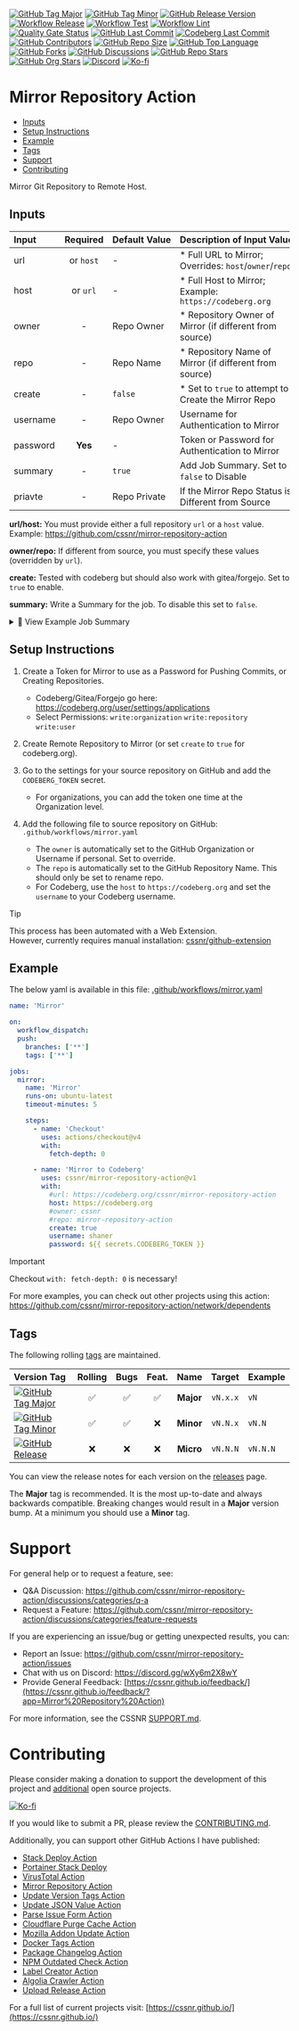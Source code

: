 [![GitHub Tag Major](https://img.shields.io/github/v/tag/cssnr/mirror-repository-action?sort=semver&filter=!v*.*&logo=git&logoColor=white&labelColor=585858&label=%20)](https://github.com/cssnr/mirror-repository-action/tags)
[![GitHub Tag Minor](https://img.shields.io/github/v/tag/cssnr/mirror-repository-action?sort=semver&filter=!v*.*.*&logo=git&logoColor=white&labelColor=585858&label=%20)](https://github.com/cssnr/mirror-repository-action/releases)
[![GitHub Release Version](https://img.shields.io/github/v/release/cssnr/mirror-repository-action?logo=git&logoColor=white&labelColor=585858&label=%20)](https://github.com/cssnr/mirror-repository-action/releases/latest)
[![Workflow Release](https://img.shields.io/github/actions/workflow/status/cssnr/mirror-repository-action/release.yaml?logo=cachet&label=release)](https://github.com/cssnr/mirror-repository-action/actions/workflows/release.yaml)
[![Workflow Test](https://img.shields.io/github/actions/workflow/status/cssnr/mirror-repository-action/test.yaml?logo=cachet&label=test)](https://github.com/cssnr/mirror-repository-action/actions/workflows/test.yaml)
[![Workflow Lint](https://img.shields.io/github/actions/workflow/status/cssnr/mirror-repository-action/lint.yaml?logo=cachet&label=lint)](https://github.com/cssnr/mirror-repository-action/actions/workflows/lint.yaml)
[![Quality Gate Status](https://sonarcloud.io/api/project_badges/measure?project=cssnr_mirror-repository-action&metric=alert_status)](https://sonarcloud.io/summary/new_code?id=cssnr_mirror-repository-action)
[![GitHub Last Commit](https://img.shields.io/github/last-commit/cssnr/mirror-repository-action?logo=github&label=updated)](https://github.com/cssnr/mirror-repository-action/pulse)
[![Codeberg Last Commit](https://img.shields.io/gitea/last-commit/cssnr/mirror-repository-action/master?gitea_url=https%3A%2F%2Fcodeberg.org%2F&logo=codeberg&logoColor=white&label=updated)](https://codeberg.org/cssnr/mirror-repository-action)
[![GitHub Contributors](https://img.shields.io/github/contributors/cssnr/mirror-repository-action?logo=github)](https://github.com/cssnr/mirror-repository-action/graphs/contributors)
[![GitHub Repo Size](https://img.shields.io/github/repo-size/cssnr/mirror-repository-action?logo=bookstack&logoColor=white&label=repo%20size)](https://github.com/cssnr/mirror-repository-action?tab=readme-ov-file#readme)
[![GitHub Top Language](https://img.shields.io/github/languages/top/cssnr/mirror-repository-action?logo=htmx)](https://github.com/cssnr/mirror-repository-action)
[![GitHub Forks](https://img.shields.io/github/forks/cssnr/mirror-repository-action?style=flat&logo=github)](https://github.com/cssnr/mirror-repository-action/forks)
[![GitHub Discussions](https://img.shields.io/github/discussions/cssnr/mirror-repository-action?logo=github)](https://github.com/cssnr/mirror-repository-action/discussions)
[![GitHub Repo Stars](https://img.shields.io/github/stars/cssnr/mirror-repository-action?style=flat&logo=github)](https://github.com/cssnr/mirror-repository-action/stargazers)
[![GitHub Org Stars](https://img.shields.io/github/stars/cssnr?style=flat&logo=github&label=org%20stars)](https://cssnr.github.io/)
[![Discord](https://img.shields.io/discord/899171661457293343?logo=discord&logoColor=white&label=discord&color=7289da)](https://discord.gg/wXy6m2X8wY)
[![Ko-fi](https://img.shields.io/badge/Ko--fi-72a5f2?logo=kofi&label=support)](https://ko-fi.com/cssnr)

# Mirror Repository Action

- [Inputs](#Inputs)
- [Setup Instructions](#Setup-Instructions)
- [Example](#Example)
- [Tags](#Tags)
- [Support](#Support)
- [Contributing](#Contributing)

Mirror Git Repository to Remote Host.

## Inputs

| Input    | Required  | Default&nbsp;Value | Description&nbsp;of&nbsp;Input&nbsp;Value                |
| :------- | :-------: | :----------------- | :------------------------------------------------------- |
| url      | or `host` | -                  | \* Full URL to Mirror; Overrides: `host`/`owner`/`repo`  |
| host     | or `url`  | -                  | \* Full Host to Mirror; Example: `https://codeberg.org`  |
| owner    |     -     | Repo Owner         | \* Repository Owner of Mirror (if different from source) |
| repo     |     -     | Repo Name          | \* Repository Name of Mirror (if different from source)  |
| create   |     -     | `false`            | \* Set to `true` to attempt to Create the Mirror Repo    |
| username |     -     | Repo Owner         | Username for Authentication to Mirror                    |
| password |  **Yes**  | -                  | Token or Password for Authentication to Mirror           |
| summary  |     -     | `true`             | Add Job Summary. Set to `false` to Disable               |
| priavte  |     -     | Repo Private       | If the Mirror Repo Status is Different from Source       |

**url/host:** You must provide either a full repository `url` or a `host` value.  
Example: https://github.com/cssnr/mirror-repository-action

**owner/repo:** If different from source, you must specify these values (overridden by `url`).

**create:** Tested with codeberg but should also work with gitea/forgejo. Set to `true` to enable.

**summary:** Write a Summary for the job. To disable this set to `false`.

<details><summary>👀 View Example Job Summary</summary>

---

✅ Successfully Mirrored: `cssnr/mirror-repository-action`

- https://codeberg.org/cssnr/mirror-repository-action

<details><summary>Results</summary>

```text
remote:
remote: Create a new pull request for 'updates':
remote:   https://codeberg.org/cssnr/mirror-repository-action/compare/master...updates
remote:
To https://codeberg.org/cssnr/mirror-repository-action
   eaadc3f..da84f34  origin/updates -> updates
```

</details>

---

</details>

## Setup Instructions

1. Create a Token for Mirror to use as a Password for Pushing Commits, or Creating Repositories.
   - Codeberg/Gitea/Forgejo go here: https://codeberg.org/user/settings/applications
   - Select Permissions: `write:organization` `write:repository` `write:user`

2. Create Remote Repository to Mirror (or set `create` to `true` for codeberg.org).

3. Go to the settings for your source repository on GitHub and add the `CODEBERG_TOKEN` secret.
   - For organizations, you can add the token one time at the Organization level.

4. Add the following file to source repository on GitHub: `.github/workflows/mirror.yaml`
   - The `owner` is automatically set to the GitHub Organization or Username if personal. Set to override.
   - The `repo` is automatically set to the GitHub Repository Name. This should only be set to rename repo.
   - For Codeberg, use the `host` to `https://codeberg.org` and set the `username` to your Codeberg username.

> [!TIP]  
> This process has been automated with a Web Extension.  
> However, currently requires manual installation:
> [cssnr/github-extension](https://github.com/cssnr/github-extension)

## Example

The below yaml is available in this file: [.github/workflows/mirror.yaml](mirror.yaml)

```yaml
name: 'Mirror'

on:
  workflow_dispatch:
  push:
    branches: ['**']
    tags: ['**']

jobs:
  mirror:
    name: 'Mirror'
    runs-on: ubuntu-latest
    timeout-minutes: 5

    steps:
      - name: 'Checkout'
        uses: actions/checkout@v4
        with:
          fetch-depth: 0

      - name: 'Mirror to Codeberg'
        uses: cssnr/mirror-repository-action@v1
        with:
          #url: https://codeberg.org/cssnr/mirror-repository-action
          host: https://codeberg.org
          #owner: cssnr
          #repo: mirror-repository-action
          create: true
          username: shaner
          password: ${{ secrets.CODEBERG_TOKEN }}
```

> [!IMPORTANT]  
> Checkout `with: fetch-depth: 0` is necessary!

For more examples, you can check out other projects using this action:  
https://github.com/cssnr/mirror-repository-action/network/dependents

## Tags

The following rolling [tags](https://github.com/cssnr/mirror-repository-action/tags) are maintained.

| Version&nbsp;Tag                                                                                                                                                                                                                 | Rolling | Bugs | Feat. |   Name    |  Target  | Example  |
| :------------------------------------------------------------------------------------------------------------------------------------------------------------------------------------------------------------------------------- | :-----: | :--: | :---: | :-------: | :------: | :------- |
| [![GitHub Tag Major](https://img.shields.io/github/v/tag/cssnr/mirror-repository-action?sort=semver&filter=!v*.*&style=for-the-badge&label=%20&color=44cc10)](https://github.com/cssnr/mirror-repository-action/releases/latest) |   ✅    |  ✅  |  ✅   | **Major** | `vN.x.x` | `vN`     |
| [![GitHub Tag Minor](https://img.shields.io/github/v/tag/cssnr/mirror-repository-action?sort=semver&filter=!v*.*.*&style=for-the-badge&label=%20&color=blue)](https://github.com/cssnr/mirror-repository-action/releases/latest) |   ✅    |  ✅  |  ❌   | **Minor** | `vN.N.x` | `vN.N`   |
| [![GitHub Release](https://img.shields.io/github/v/release/cssnr/mirror-repository-action?style=for-the-badge&label=%20&color=red)](https://github.com/cssnr/mirror-repository-action/releases/latest)                           |   ❌    |  ❌  |  ❌   | **Micro** | `vN.N.N` | `vN.N.N` |

You can view the release notes for each version on the [releases](https://github.com/cssnr/mirror-repository-action/releases) page.

The **Major** tag is recommended. It is the most up-to-date and always backwards compatible.
Breaking changes would result in a **Major** version bump. At a minimum you should use a **Minor** tag.

# Support

For general help or to request a feature, see:

- Q&A Discussion: https://github.com/cssnr/mirror-repository-action/discussions/categories/q-a
- Request a Feature: https://github.com/cssnr/mirror-repository-action/discussions/categories/feature-requests

If you are experiencing an issue/bug or getting unexpected results, you can:

- Report an Issue: https://github.com/cssnr/mirror-repository-action/issues
- Chat with us on Discord: https://discord.gg/wXy6m2X8wY
- Provide General Feedback: [https://cssnr.github.io/feedback/](https://cssnr.github.io/feedback/?app=Mirror%20Repository%20Action)

For more information, see the CSSNR [SUPPORT.md](https://github.com/cssnr/.github/blob/master/.github/SUPPORT.md#support).

# Contributing

Please consider making a donation to support the development of this project
and [additional](https://cssnr.com/) open source projects.

[![Ko-fi](https://ko-fi.com/img/githubbutton_sm.svg)](https://ko-fi.com/cssnr)

If you would like to submit a PR, please review the [CONTRIBUTING.md](#contributing-ov-file).

Additionally, you can support other GitHub Actions I have published:

- [Stack Deploy Action](https://github.com/cssnr/stack-deploy-action?tab=readme-ov-file#readme)
- [Portainer Stack Deploy](https://github.com/cssnr/portainer-stack-deploy-action?tab=readme-ov-file#readme)
- [VirusTotal Action](https://github.com/cssnr/virustotal-action?tab=readme-ov-file#readme)
- [Mirror Repository Action](https://github.com/cssnr/mirror-repository-action?tab=readme-ov-file#readme)
- [Update Version Tags Action](https://github.com/cssnr/update-version-tags-action?tab=readme-ov-file#readme)
- [Update JSON Value Action](https://github.com/cssnr/update-json-value-action?tab=readme-ov-file#readme)
- [Parse Issue Form Action](https://github.com/cssnr/parse-issue-form-action?tab=readme-ov-file#readme)
- [Cloudflare Purge Cache Action](https://github.com/cssnr/cloudflare-purge-cache-action?tab=readme-ov-file#readme)
- [Mozilla Addon Update Action](https://github.com/cssnr/mozilla-addon-update-action?tab=readme-ov-file#readme)
- [Docker Tags Action](https://github.com/cssnr/docker-tags-action?tab=readme-ov-file#readme)
- [Package Changelog Action](https://github.com/cssnr/package-changelog-action?tab=readme-ov-file#readme)
- [NPM Outdated Check Action](https://github.com/cssnr/npm-outdated-action?tab=readme-ov-file#readme)
- [Label Creator Action](https://github.com/cssnr/label-creator-action?tab=readme-ov-file#readme)
- [Algolia Crawler Action](https://github.com/cssnr/algolia-crawler-action?tab=readme-ov-file#readme)
- [Upload Release Action](https://github.com/cssnr/upload-release-action?tab=readme-ov-file#readme)

For a full list of current projects visit: [https://cssnr.github.io/](https://cssnr.github.io/)
